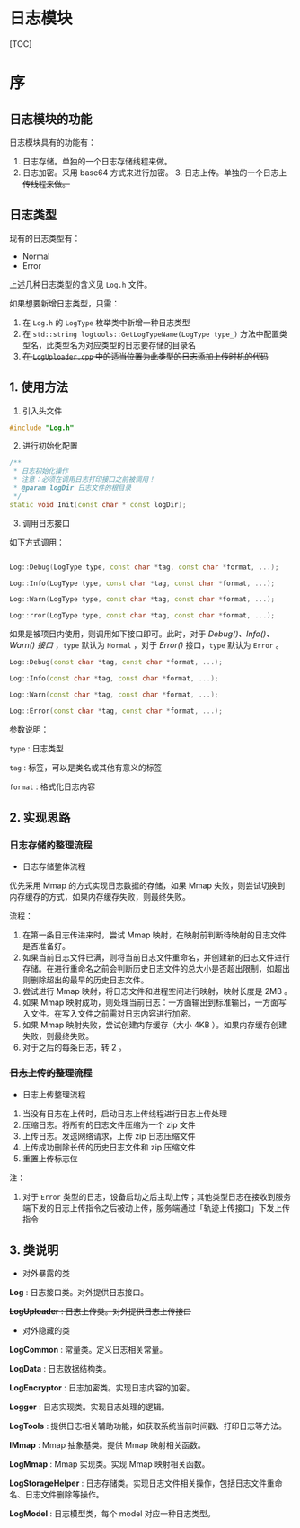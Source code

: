 # 日志模块

[TOC]


# 序


## 日志模块的功能

日志模块具有的功能有：

1. 日志存储。单独的一个日志存储线程来做。
2. 日志加密。采用 base64 方式来进行加密。
   ~~3. 日志上传。单独的一个日志上传线程来做。~~


## 日志类型

现有的日志类型有：

* Normal
* Error

上述几种日志类型的含义见 `Log.h` 文件。

如果想要新增日志类型，只需：

1. 在 `Log.h` 的 `LogType` 枚举类中新增一种日志类型
2. 在 `std::string logtools::GetLogTypeName(LogType type_)` 方法中配置类型名，此类型名为对应类型的日志要存储的目录名
3. ~~在 `LogUploader.cpp` 中的适当位置为此类型的日志添加上传时机的代码~~


## 1. 使用方法


1. 引入头文件

```c++
#include "Log.h"
```

2. 进行初始化配置

```c++
/**
 * 日志初始化操作
 * 注意：必须在调用日志打印接口之前被调用！
 * @param logDir 日志文件的根目录
 */
static void Init(const char * const logDir);
```

3. 调用日志接口

如下方式调用：

```c++

Log::Debug(LogType type, const char *tag, const char *format, ...);

Log::Info(LogType type, const char *tag, const char *format, ...);

Log::Warn(LogType type, const char *tag, const char *format, ...);

Log::rror(LogType type, const char *tag, const char *format, ...);
```

如果是被项目内使用，则调用如下接口即可。此时，对于 *Debug()、Info()、Warn() 接口* ，`type` 默认为 `Normal` ，对于 *Error()* 接口，`type` 默认为 `Error` 。

```c++
Log::Debug(const char *tag, const char *format, ...);

Log::Info(const char *tag, const char *format, ...);

Log::Warn(const char *tag, const char *format, ...);

Log::Error(const char *tag, const char *format, ...);
```


参数说明：

`type` : 日志类型

`tag` : 标签，可以是类名或其他有意义的标签

`format` : 格式化日志内容


## 2. 实现思路


### 日志存储的整理流程


* 日志存储整体流程

优先采用 Mmap 的方式实现日志数据的存储，如果 Mmap 失败，则尝试切换到内存缓存的方式，如果内存缓存失败，则最终失败。

流程：

1. 在第一条日志传进来时，尝试 Mmap 映射，在映射前判断待映射的日志文件是否准备好。
2. 如果当前日志文件已满，则将当前日志文件重命名，并创建新的日志文件进行存储。在进行重命名之前会判断历史日志文件的总大小是否超出限制，如超出则删除超出的最早的历史日志文件。
3. 尝试进行 Mmap 映射，将日志文件和进程空间进行映射，映射长度是 2MB 。
4. 如果 Mmap 映射成功，则处理当前日志：一方面输出到标准输出，一方面写入文件。在写入文件之前需对日志内容进行加密。
5. 如果 Mmap 映射失败，尝试创建内存缓存（大小 4KB ）。如果内存缓存创建失败，则最终失败。
6. 对于之后的每条日志，转 2 。


### ~~日志上传的整理流程~~

* 日志上传整理流程

1. 当没有日志在上传时，启动日志上传线程进行日志上传处理
2. 压缩日志。将所有的日志文件压缩为一个 zip 文件
3. 上传日志。发送网络请求，上传 zip 日志压缩文件
4. 上传成功删除长传的历史日志文件和 zip 压缩文件
5. 重置上传标志位

注：

1. 对于 `Error` 类型的日志，设备启动之后主动上传；其他类型日志在接收到服务端下发的日志上传指令之后被动上传，服务端通过「轨迹上传接口」下发上传指令



## 3. 类说明


* 对外暴露的类

**Log** : 日志接口类。对外提供日志接口。

~~**LogUploader** : 日志上传类。对外提供日志上传接口~~


* 对外隐藏的类

**LogCommon** : 常量类。定义日志相关常量。

**LogData** : 日志数据结构类。

**LogEncryptor** : 日志加密类。实现日志内容的加密。

**Logger** : 日志实现类。实现日志处理的逻辑。

**LogTools** : 提供日志相关辅助功能，如获取系统当前时间戳、打印日志等方法。

**IMmap** : Mmap 抽象基类。提供 Mmap 映射相关函数。

**LogMmap** : Mmap 实现类。实现 Mmap 映射相关函数。

**LogStorageHelper** : 日志存储类。实现日志文件相关操作，包括日志文件重命名、日志文件删除等操作。

**LogModel** : 日志模型类，每个 model 对应一种日志类型。